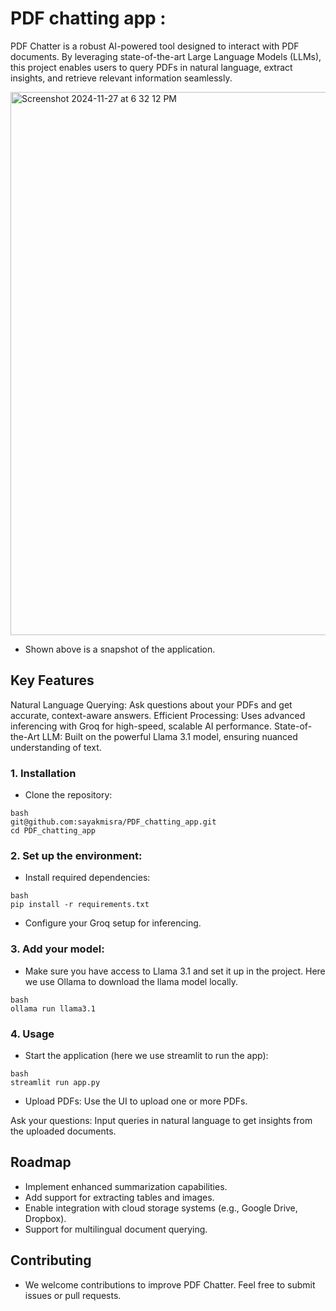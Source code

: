 # PDF chatting app :
PDF Chatter is a robust AI-powered tool designed to interact with PDF documents. By leveraging state-of-the-art Large Language Models (LLMs), this project enables users to query PDFs in natural language, extract insights, and retrieve relevant information seamlessly.

<img width="869" alt="Screenshot 2024-11-27 at 6 32 12 PM" src="https://github.com/user-attachments/assets/fdea58f2-7fff-49e3-883c-5aed1106fd38">

* Shown above is a snapshot of the application.

## Key Features
Natural Language Querying: Ask questions about your PDFs and get accurate, context-aware answers.
Efficient Processing: Uses advanced inferencing with Groq for high-speed, scalable AI performance.
State-of-the-Art LLM: Built on the powerful Llama 3.1 model, ensuring nuanced understanding of text.

### 1. Installation
* Clone the repository:
```
bash
git@github.com:sayakmisra/PDF_chatting_app.git 
cd PDF_chatting_app
 ```
### 2. Set up the environment:

* Install required dependencies:
```
bash
pip install -r requirements.txt
```
* Configure your Groq setup for inferencing.
### 3. Add your model:

* Make sure you have access to Llama 3.1 and set it up in the project. Here we use Ollama to download the llama model locally.
```
bash
ollama run llama3.1
```

### 4. Usage
* Start the application (here we use streamlit to run the app):
```
bash
streamlit run app.py
```

* Upload PDFs: Use the UI to upload one or more PDFs.

Ask your questions: Input queries in natural language to get insights from the uploaded documents.

## Roadmap
* Implement enhanced summarization capabilities.
* Add support for extracting tables and images.
* Enable integration with cloud storage systems (e.g., Google Drive, Dropbox).
* Support for multilingual document querying.

## Contributing
 * We welcome contributions to improve PDF Chatter. Feel free to submit issues or pull requests.
